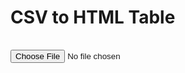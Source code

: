 




<!DOCTYPE html>
<html>
<head>
  <title>CSV to HTML Table</title>
  <style>
    table {
      border-collapse: collapse;
      width: 100%;
    }
    th, td {
      border: 1px solid black;
      padding: 8px;
      text-align: left;
    }
    th {
      background-color: #f2f2f2;
    }
  </style>
</head>
<body>
  <h1>CSV to HTML Table</h1>

  <table id="csvTable">
    <!-- Table content will be dynamically generated here -->
  </table>

  <script>
    // Function to convert CSV to HTML table
    function csvToTable(csv) {
      var lines = csv.split("\n");
      var tableHTML = "<thead><tr>";
      var headers = lines[0].split(",");

      // Generate table headers
      for (var i = 0; i < headers.length; i++) {
        tableHTML += "<th>" + headers[i] + "</th>";
      }
      tableHTML += "</tr></thead><tbody>";

      // Generate table rows
      for (var j = 1; j < lines.length; j++) {
        var cells = lines[j].split(",");
        tableHTML += "<tr>";
        for (var k = 0; k < cells.length; k++) {
          tableHTML += "<td>" + cells[k] + "</td>";
        }
        tableHTML += "</tr>";
      }
      tableHTML += "</tbody>";

      return tableHTML;
    }

    // Read the CSV file and generate the HTML table
    function readCSV(file) {
      var reader = new FileReader();
      reader.onload = function (e) {
        var csv = e.target.result;
        var htmlTable = csvToTable(csv);
        document.getElementById("csvTable").innerHTML = htmlTable;
      };
      reader.readAsText(file);
    }

    // Handle file input change event
    function handleFileSelect(event) {
      var file = event.target.files[0];
      readCSV(file);
    }

    // Attach event listener to the file input element
    document.getElementById("csvFile").addEventListener("change", handleFileSelect, false);
  </script>

  <input type="file" id="csvFile" accept=".csv">

  <script>
    // Automatically load "wizards.csv" file on page load
    window.onload = function() {
      var file = new File([""], "T3Project/_notebooks/files/wizards.csv");
      readCSV(file);
    };
  </script>

</body>
</html>
